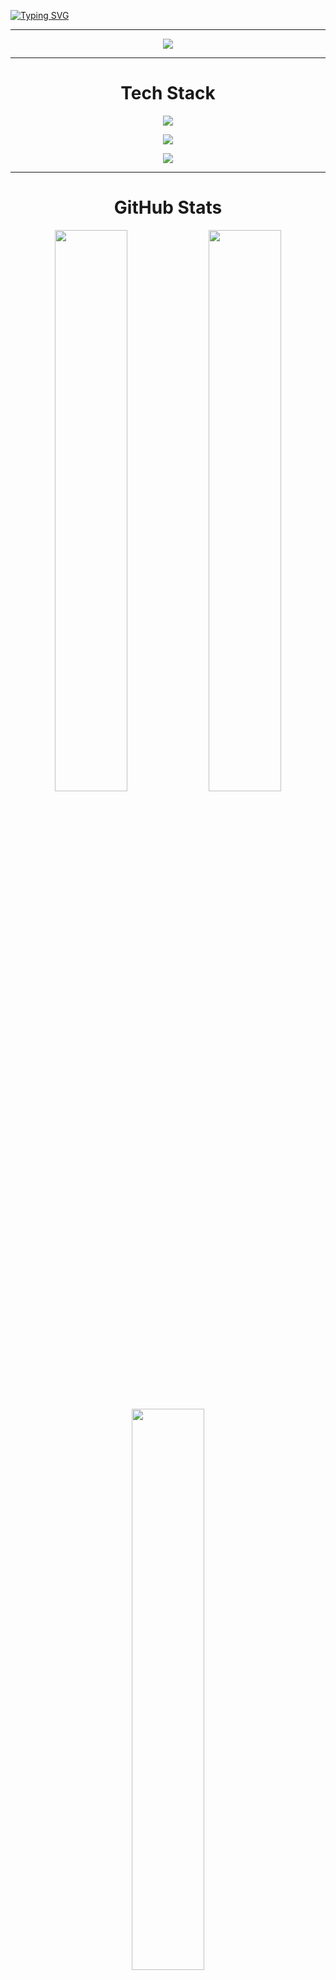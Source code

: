 [![Typing SVG](https://readme-typing-svg.demolab.com?font=Fira+Code&size=26&pause=1000&width=1000&lines=Hi+👋+I'm+Aparnamol+K+S;Passionate+AI+and+Machine+Learning+enthusiast;Passionate+Web+Developer
)](https://git.io/typing-svg)

---




<p align="center">
  <a href="https://github.com/Aparnamol-KS/github-readme-activity-graph">
    <img src="https://github-readme-activity-graph.vercel.app/graph?username=Aparnamol-KS&bg_color=0d1117&color=00e7ff&line=00e7ff&point=ffffff&area=true&hide_border=true" />
  </a>
</p>


---

<h1 align="center">Tech Stack</h1>


<p align="center">
  <img src="https://skillicons.dev/icons?i=python,js,c,html,css,r" />
</p>


<p align="center">
  <img src="https://skillicons.dev/icons?i=django,flask,bootstrap,react,express,sklearn,tailwind,nodejs" />
</p>

<p align="center">
  <img src="https://skillicons.dev/icons?i=git,github,vercel,mysql,postgres,mongodb,vscode,postman" />
</p>


---


<h1 align="center">GitHub Stats</h1>

<p align="center">
  <img src="https://github-readme-stats.vercel.app/api?username=Aparnamol-KS&show_icons=true&theme=tokyonight&hide_border=true" width="48%" />
  <img src="https://streak-stats.demolab.com/?user=Aparnamol-KS&theme=tokyonight&hide_border=true" width="48%" />
</p>

<p align="center">
  <img src="https://github-readme-stats.vercel.app/api/top-langs/?username=Aparnamol-KS&layout=compact&theme=tokyonight" width="48%" />
</p>

---


<h1 align="center">GitHub Trophies</h1>
<p align="center">
  <img src="https://github-profile-trophy.vercel.app/?username=Aparnamol-KS&theme=tokyonight&no-frame=true&column=7&margin-w=10" />
</p>

---


<h1 align="center">Top Contributed Repo</h1>

<p align="center">
  <img src="https://github-contributor-stats.vercel.app/api?username=Aparnamol-KS&limit=5&theme=dark&combine_all_yearly_contributions=true" alt="GitHub Trophies" />
</p>

---

<h1 align="center">Dev Quote</h1>

<p align="center">
  <img src="https://quotes-github-readme.vercel.app/api?type=horizontal&theme=dark" />
</p>

---

<h1 align="center">Connect With Me</h1>

<p align="center"> 
  <a href="https://www.linkedin.com/in/aparnamol-ks/"> 
    <img src="https://skillicons.dev/icons?i=linkedin" alt="LinkedIn" />
  </a>
  <a href="https://instagram.com/_aparnamol_">
    <img src="https://skillicons.dev/icons?i=instagram" alt="Instagram" />
  </a>
  <a href="mailto:aparnamolks.off@gmail.com">
    <img src="https://skillicons.dev/icons?i=gmail" alt="Gmail" />
  </a>
</p>



